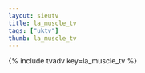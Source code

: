```yaml
--- 
layout: sieutv
title: la_muscle_tv
tags: ["uktv"]
thumb: la_muscle_tv
---
```

{% include tvadv key=la_muscle_tv %}
